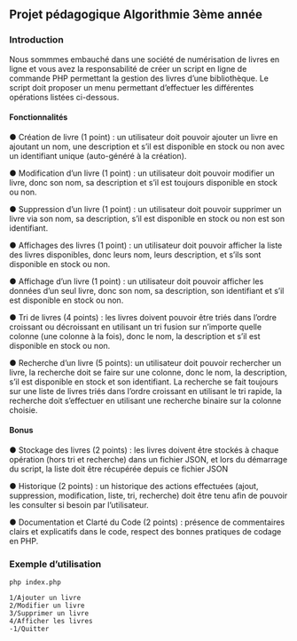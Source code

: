 ## Projet pédagogique Algorithmie 3ème année

### Introduction
Nous sommmes embauché dans une société de numérisation de livres en ligne et vous avez la responsabilité de
créer un script en ligne de commande PHP permettant la gestion des livres d’une bibliothèque. Le script doit
proposer un menu permettant d’effectuer les différentes opérations listées ci-dessous.

#### Fonctionnalités
● Création de livre (1 point) : un utilisateur doit pouvoir ajouter un livre en ajoutant un nom, une
description et s’il est disponible en stock ou non avec un identifiant unique (auto-généré à la création).

● Modification d’un livre (1 point) : un utilisateur doit pouvoir modifier un livre, donc son nom, sa
description et s’il est toujours disponible en stock ou non.

● Suppression d’un livre (1 point) : un utilisateur doit pouvoir supprimer un livre via son nom, sa
description, s’il est disponible en stock ou non est son identifiant.

● Affichages des livres (1 point) : un utilisateur doit pouvoir afficher la liste des livres disponibles, donc
leurs nom, leurs description, et s’ils sont disponible en stock ou non.

● Affichage d’un livre (1 point) : un utilisateur doit pouvoir afficher les données d’un seul livre, donc son
nom, sa description, son identifiant et s’il est disponible en stock ou non.

● Tri de livres (4 points) : les livres doivent pouvoir être triés dans l’ordre croissant ou décroissant en
utilisant un tri fusion sur n’importe quelle colonne (une colonne à la fois), donc le nom, la description et
s’il est disponible en stock ou non.

● Recherche d’un livre (5 points): un utilisateur doit pouvoir rechercher un livre, la recherche doit se faire
sur une colonne, donc le nom, la description, s’il est disponible en stock et son identifiant. La recherche
se fait toujours sur une liste de livres triés dans l’ordre croissant en utilisant le tri rapide, la recherche
doit s’effectuer en utilisant une recherche binaire sur la colonne choisie.

#### Bonus
● Stockage des livres (2 points) : les livres doivent être stockés à chaque opération (hors tri et
recherche) dans un fichier JSON, et lors du démarrage du script, la liste doit être récupérée depuis ce
fichier JSON

● Historique (2 points) : un historique des actions effectuées (ajout, suppression, modification, liste, tri,
recherche) doit être tenu afin de pouvoir les consulter si besoin par l’utilisateur.

● Documentation et Clarté du Code (2 points) : présence de commentaires clairs et explicatifs dans le
code, respect des bonnes pratiques de codage en PHP.

### Exemple d’utilisation
```shell
php index.php
```
```shell
1/Ajouter un livre
2/Modifier un livre
3/Supprimer un livre
4/Afficher les livres
-1/Quitter
```
